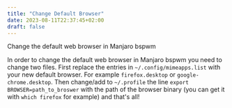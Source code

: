 ```yaml
---
title: "Change Default Browser"
date: 2023-08-11T22:37:45+02:00
draft: false
---
```


Change the default web browser in Manjaro bspwm

<!--more-->

In order to change the default web browser in Manjaro bspwm you need to change two files. First replace the entries in `~/.config/mimeapps.list` with your new default browser. For example `firefox.desktop` or `google-chrome.desktop`. Then change/add to `~/.profile` the line `export BROWSER=path_to_broswer` with the path of the browser binary (you can get it with `which firefox` for example) and that's all!


